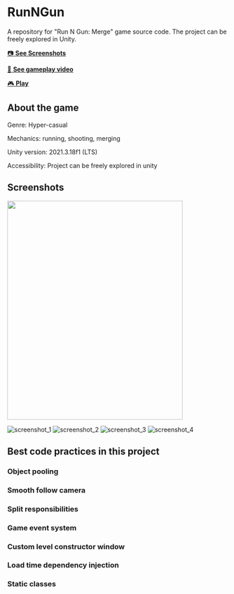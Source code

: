 # RunNGun
A repository for "Run N Gun: Merge" game source code. The project can be freely explored in Unity. 

[:camera: **See Screenshots**](#screenshots)

[:movie_camera: **See gameplay video**](https://www.youtube.com/watch?v=uu2AngDUh1s)

[:video_game: **Play**](https://play.google.com/store/apps/details?id=com.YankeeZulu.RunNGun)

## About the game
Genre: Hyper-casual

Mechanics: running, shooting, merging

Unity version: 2021.3.18f1 (LTS)

Accessibility: Project can be freely explored in unity

## Screenshots
<img src="screenshot_1](https://user-images.githubusercontent.com/129124150/230691985-505cc6eb-416c-403a-bf8d-4c82c1d757bc.jpg" 
     width="400" 
     height="500" />
     
![screenshot_1](https://user-images.githubusercontent.com/129124150/230691985-505cc6eb-416c-403a-bf8d-4c82c1d757bc.jpg)
![screenshot_2](https://user-images.githubusercontent.com/129124150/230692238-ef5a2bc5-6f06-4bbe-a8f6-1ac830320a40.jpg)
![screenshot_3](https://user-images.githubusercontent.com/129124150/230692400-86410413-3e65-41a9-a762-e3f29905fc7e.jpg)
![screenshot_4](https://user-images.githubusercontent.com/129124150/230692542-7f19aacb-91b8-4cf7-8075-1b2e7ca5002e.jpg)

## Best сode practices in this project

### Object pooling


### Smooth follow camera


### Split responsibilities


### Game event system


### Custom level constructor window


### Load time dependency injection


### Static classes

